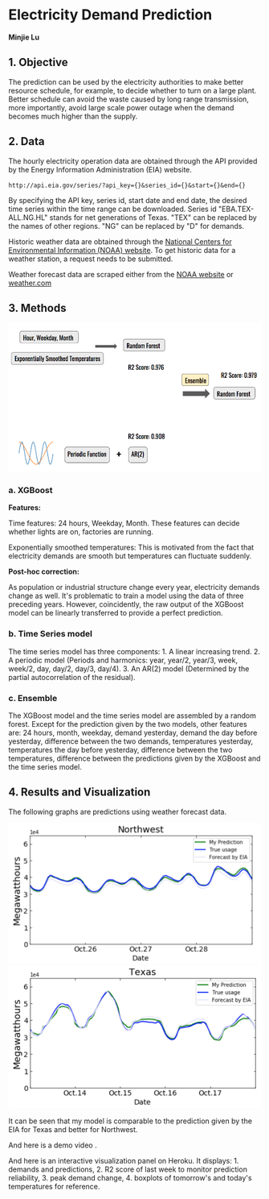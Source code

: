 # Electricity Demand Prediction
**Minjie Lu**

## 1. Objective
The prediction can be used by the electricity authorities to make better resource schedule, for example, to decide whether to turn on a large plant. Better schedule can avoid the waste caused by long range transmission, more importantly, avoid large scale power outage when the demand becomes much higher than the supply.

## 2. Data
The hourly electricity operation data are obtained through the API provided by the Energy Information Administration (EIA) website.

```
http://api.eia.gov/series/?api_key={}&series_id={}&start={}&end={}
```
By specifying the API key, series id, start date and end date, the desired time series within the time range can be downloaded. Series id "EBA.TEX-ALL.NG.HL" stands for net generations of Texas. "TEX" can be replaced by the names of other regions. "NG" can be replaced by "D" for demands.

Historic weather data are obtained through the [National Centers for Environmental Information (NOAA) website](https://www.ncdc.noaa.gov/cdo-web/datatools/lcd). To get historic data for a weather station, a request needs to be submitted.

Weather forecast data are scraped either from the [NOAA website](https://forecast.weather.gov/MapClick.php?lat=29.77&lon=-95.39#.XcnsepJKhTY) or [weather.com](https://weather.com/weather/hourbyhour/l/110a124808308e4fc03ee2b75754a7e06e9334b6d23d6fa317f1bb84b5f8a65e)

## 3. Methods

![](/images/methods.png)

### a. XGBoost
**Features:**

Time features: 24 hours, Weekday, Month. These features can decide whether lights are on, factories are running.

Exponentially smoothed temperatures: This is motivated from the fact that electricity demands are smooth but temperatures can fluctuate suddenly.

**Post-hoc correction:**

As population or industrial structure change every year, electricity demands change as well. It's problematic to train a model using the data of three preceding years. However, coincidently, the raw output of the XGBoost model can be linearly transferred to provide a perfect prediction.

### b. Time Series model

The time series model has three components: 1. A linear increasing trend. 2. A periodic model (Periods and harmonics: year, year/2, year/3, week, week/2, day, day/2, day/3, day/4). 3. An AR(2) model (Determined by the partial autocorrelation of the residual).

### c. Ensemble

The XGBoost model and the time series model are assembled by a random forest. Except for the prediction given by the two models, other features are: 24 hours, month, weekday, demand yesterday, demand the day before yesterday, difference between the two demands, temperatures yesterday, temperatures the day before yesterday, difference between the two temperatures, difference between the predictions given by the XGBoost and the time series model.

## 4. Results and Visualization

The following graphs are predictions using weather forecast data.

![](images/nw.png) ![](images/texas.png)

It can be seen that my model is comparable to the prediction given by the EIA for Texas and better for Northwest.

And here is a demo video .

And here is an interactive visualization panel on Heroku. It displays: 1. demands and predictions, 2. R2 score of last week to monitor prediction reliability, 3. peak demand change, 4. boxplots of tomorrow's and today's temperatures for reference.
